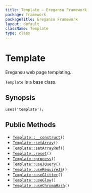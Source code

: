 ```yaml
---
title: Template — Eregansu Framework
package: framework
packageTitle: Eregansu Framework
layout: default
className: Template
type: class
---
```


# Template

Eregansu web page templating.

<code>Template</code> is a base class.

## Synopsis

<pre><code>uses('template');
</code></pre>
## Public Methods

* <code><a href="Template%3A%3A__construct">Template::__construct</a>()</code>
* <code><a href="Template%3A%3AsetArray">Template::setArray</a>()</code>
* <code><a href="Template%3A%3AsetArrayRef">Template::setArrayRef</a>()</code>
* <code><a href="Template%3A%3Areset">Template::reset</a>()</code>
* <code><a href="Template%3A%3Aprocess">Template::process</a>()</code>
* <code><a href="Template%3A%3AuseJQuery">Template::useJQuery</a>()</code>
* <code><a href="Template%3A%3AuseRequireJS">Template::useRequireJS</a>()</code>
* <code><a href="Template%3A%3AuseGlitter">Template::useGlitter</a>()</code>
* <code><a href="Template%3A%3AuseGlow">Template::useGlow</a>()</code>
* <code><a href="Template%3A%3AuseChromaHash">Template::useChromaHash</a>()</code>

